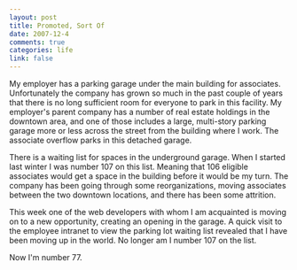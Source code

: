 ```yaml
--- 
layout: post
title: Promoted, Sort Of
date: 2007-12-4
comments: true
categories: life
link: false
---
```

My employer has a parking garage under the main building for associates.  Unfortunately the company has grown so much in the past couple of years that there is no long sufficient room for everyone to park in this facility.  My employer's parent company has a number of real estate holdings in the downtown area, and one of those includes a large, multi-story parking garage more or less across the street from the building where I work.  The associate overflow parks in this detached garage.

There is a waiting list for spaces in the underground garage.  When I started last winter I was number 107 on this list.  Meaning that 106 eligible associates would get a space in the building before it would be my turn.  The company has been going through some reorganizations, moving associates between the two downtown locations, and there has been some attrition.

This week one of the web developers with whom I am acquainted is moving on to a new opportunity, creating an opening in the garage.  A quick visit to the employee intranet to view the parking lot waiting list revealed that I have been moving up in the world.  No longer am I number 107 on the list.

Now I'm number 77.
